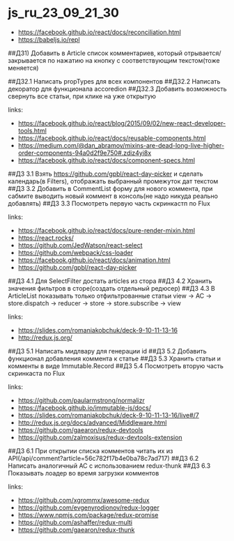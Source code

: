# js_ru_23_09_21_30

* https://facebook.github.io/react/docs/reconciliation.html
* https://babeljs.io/repl

##ДЗ1) Добавить в Article список комментариев, который отрывается/закрывается по нажатию на кнопку с соответствующим текстом(тоже меняется)

##ДЗ2.1 Написать propTypes для всех компонентов
##ДЗ2.2 Написать декоратор для функционала accoredion
##ДЗ2.3 Добавить возможность свернуть все статьи, при клике на уже открытую

links:
* https://facebook.github.io/react/blog/2015/09/02/new-react-developer-tools.html
* https://facebook.github.io/react/docs/reusable-components.html
* https://medium.com/@dan_abramov/mixins-are-dead-long-live-higher-order-components-94a0d2f9e750#.zdiz4yi8x
* https://facebook.github.io/react/docs/component-specs.html

##ДЗ 3.1 Взять https://github.com/gpbl/react-day-picker и сделать календарь(в Filters), отображать выбранный промежуток дат текстом
##ДЗ 3.2 Добавить в CommentList форму для нового коммента, при сабмите выводить новый коммент в консоль(не надо никуда реально добавлять)
##ДЗ 3.3 Посмотреть первую часть скринкастп по Flux

links:
* https://facebook.github.io/react/docs/pure-render-mixin.html
* https://react.rocks/
* https://github.com/JedWatson/react-select
* https://github.com/webpack/css-loader
* https://facebook.github.io/react/docs/animation.html
* https://github.com/gpbl/react-day-picker

##ДЗ 4.1 Для SelectFilter достать articles из стора
##ДЗ 4.2 Хранить значения фильтров в сторе(создать отдельный редюсер)
##ДЗ 4.3 В ArticleList показывать только отфильтрованные статьи
view -> AC -> store.dispatch -> reducer -> store -> store.subscribe -> view

links:
* https://slides.com/romaniakobchuk/deck-9-10-11-13-16
* http://redux.js.org/

##ДЗ 5.1 Написать мидлвару для генерации id
##ДЗ 5.2 Добавить функционал добавления коммента к статье
##ДЗ 5.3 Хранить статьи и комменты в виде Immutable.Record
##ДЗ 5.4 Посмотреть вторую часть скринкаста по Flux

links:
* https://github.com/paularmstrong/normalizr
* https://facebook.github.io/immutable-js/docs/
* https://slides.com/romaniakobchuk/deck-9-10-11-13-16/live#/7
* http://redux.js.org/docs/advanced/Middleware.html
* https://github.com/gaearon/redux-devtools
* https://github.com/zalmoxisus/redux-devtools-extension

##ДЗ 6.1 При открытии списка комментов читать их из API(/api/comment?article=56c782f17b4e0ba78c7ad717)
##ДЗ 6.2 Написать аналогичный AC с использованием redux-thunk
##ДЗ 6.3 Показывать лоадер во время загрузки комментов

links:
* https://github.com/xgrommx/awesome-redux
* https://github.com/evgenyrodionov/redux-logger
* https://www.npmjs.com/package/redux-promise
* https://github.com/ashaffer/redux-multi
* https://github.com/gaearon/redux-thunk